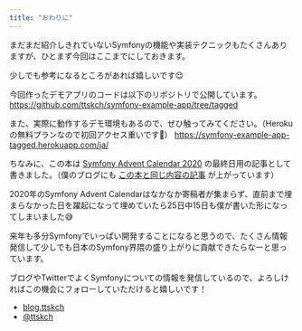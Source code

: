 ```yaml
---
title: "おわりに"
---
```


まだまだ紹介しきれていないSymfonyの機能や実装テクニックもたくさんありますが、ひとまず今回はここまでにしておきます。

少しでも参考になるところがあれば嬉しいです😌

今回作ったデモアプリのコードは以下のリポジトリで公開しています。
https://github.com/ttskch/symfony-example-app/tree/tagged

また、実際に動作するデモ環境もあるので、ぜひ触ってみてください。（Herokuの無料プランなので初回アクセス重いです🙏）
https://symfony-example-app-tagged.herokuapp.com/ja/

ちなみに、この本は [Symfony Advent Calendar 2020](https://qiita.com/advent-calendar/2020/symfony) の最終日用の記事として書きました。（僕のブログにも [この本と同じ内容の記事](https://blog.ttskch.com/symfony-realworld-example-app/) が上がっています）

2020年のSymfony Advent Calendarはなかなか寄稿者が集まらず、直前まで埋まらなかった日を躍起になって埋めていたら25日中15日も僕が書いた形になってしまいました😅

来年も多分Symfonyでいっぱい開発することになると思うので、たくさん情報発信して少しでも日本のSymfony界隈の盛り上がりに貢献できたらなーと思っています。

ブログやTwitterでよくSymfonyについての情報を発信しているので、よろしければこの機会にフォローしていただけると嬉しいです！

* [blog.ttskch](https://blog.ttskch.com/)
* [@ttskch](https://twitter.com/ttskch)
